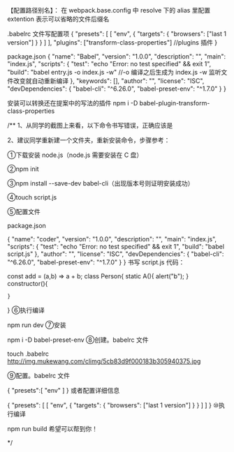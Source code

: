 【配置路径别名】：
在 webpack.base.config 中
resolve 下的 alias 里配置
extention 表示可以省略的文件后缀名

.babelrc  文件写配置项
{
    "presets": [
        [
            "env",
            {
                "targets":
                {
                    "browsers": ["last 1 version"]
                }
            }
        ]
    ],
    "plugins": ["transform-class-properties"]           //plugins 插件
}

package.json
{
  "name": "Babel",
  "version": "1.0.0",
  "description": "",
  "main": "index.js",
  "scripts": {
    "test": "echo \"Error: no test specified\" && exit 1",
    "build": "babel entry.js -o index.js -w"       //-o 编译之后生成为 index.js    -w 监听文件改变就自动重新编译
  },
  "keywords": [],
  "author": "",
  "license": "ISC",
  "devDependencies": {
    "babel-cli": "^6.26.0",
    "babel-preset-env": "^1.7.0"
  }
}

安装可以转换还在提案中的写法的插件
npm i -D babel-plugin-transform-class-properties

/** 1、从同学的截图上来看，以下命令书写错误，正确应该是

2、建议同学重新建一个文件夹，重新安装命令，步骤参考：

①下载安装 node.js（node.js 需要安装在 C 盘）

②npm init

③npm install --save-dev babel-cli（出现版本号则证明安装成功）

④touch script.js

⑤配置文件

package.json

{
  "name": "coder",
  "version": "1.0.0",
  "description": "",
  "main": "index.js",
  "scripts": {
    "test": "echo \"Error: no test specified\" && exit 1",
    "build": "babel script.js"
  },
  "author": "",
  "license": "ISC",
  "devDependencies": {
    "babel-cli": "^6.26.0",
    "babel-preset-env": "^1.7.0"
  }
}
书写 script.js 代码：

const add = (a,b) => a + b;
class Person{
    static A(){
        alert("b");
    }
    constructor(){

    }
}
⑥执行编译

npm run dev
⑦安装

npm i -D babel-preset-env
⑧创建。babelrc 文件

touch .babelrc
http://img.mukewang.com/climg/5cb83d9f000183b305940375.jpg

⑨配置。babelrc 文件

{
    "presets":[
        "env"
    ]
}
或者配置详细信息

{
    "presets": [
        [
            "env",
            {
                "targets":
                {
                    "browsers": ["last 1 version"]
                }
            }
        ]
    ]
}
⑩执行编译

npm run build
希望可以帮到你！

 */
